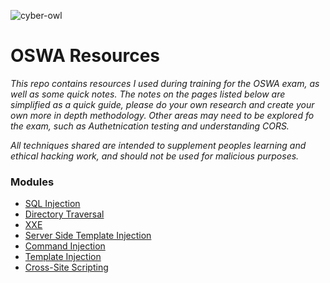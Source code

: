 ![cyber-owl](https://github.com/user-attachments/assets/1f2e207e-dc24-4f9d-94ff-719b9e5b8574)

# OSWA Resources
*This repo contains resources I used during training for the OSWA exam, as well as some quick notes. The notes on the pages listed below are simplified as a quick guide, please do your own research and create your own more in depth methodology. Other areas may need to be explored fo the exam, such as Authetnication testing and understanding CORS.*

*All techniques shared are intended to supplement peoples learning and ethical hacking work, and should not be used for malicious purposes.*

### Modules
- [SQL Injection](/modules/sql_injection.md)
- [Directory Traversal](/modules/directory_traversal.md)
- [XXE](/modules/xxe.md)
- [Server Side Template Injection](/modules/template_injection.md)
- [Command Injection](/modules/command_injection.md)
- [Template Injection](/modules/template_injection.md)
- [Cross-Site Scripting](/modules/xss.md/)
